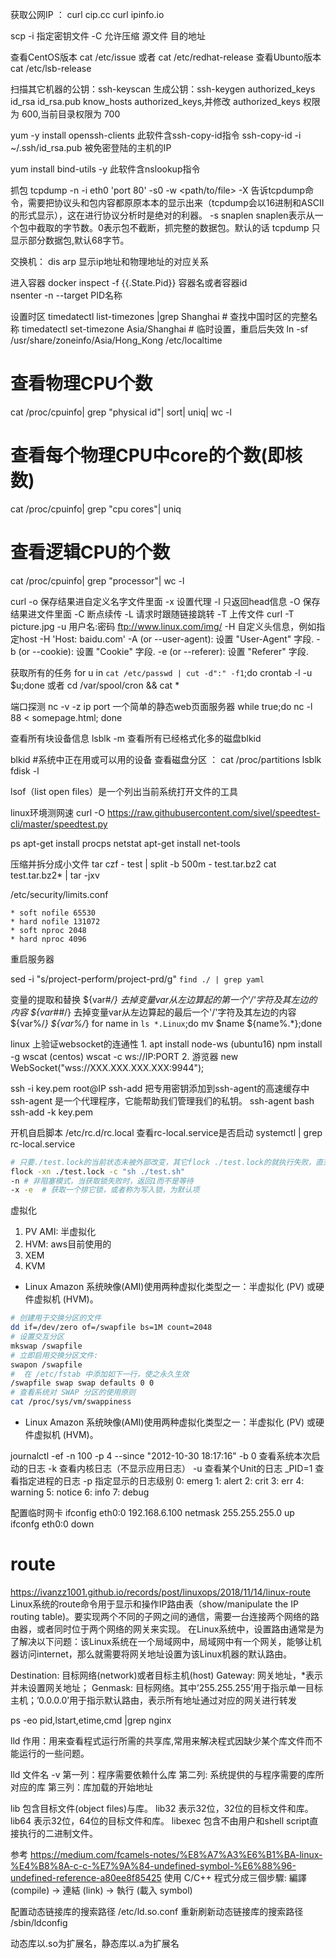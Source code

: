 获取公网IP ： 
curl cip.cc 
curl ipinfo.io

scp  -i 指定密钥文件  -C 允许压缩 源文件  目的地址

查看CentOS版本 cat /etc/issue 或者 cat /etc/redhat-release 
查看Ubunto版本 cat /etc/lsb-release

扫描其它机器的公钥：ssh-keyscan
生成公钥：ssh-keygen
authorized_keys   id_rsa  id_rsa.pub  know_hosts
authorized_keys,并修改 authorized_keys 权限为 600,当前目录权限为 700

yum -y install openssh-clients 此软件含ssh-copy-id指令
ssh-copy-id -i ~/.ssh/id_rsa.pub 被免密登陆的主机的IP

yum install bind-utils -y 此软件含nslookup指令

抓包
tcpdump -n -i eth0 'port 80' -s0 -w <path/to/file>
-X 告诉tcpdump命令，需要把协议头和包内容都原原本本的显示出来（tcpdump会以16进制和ASCII的形式显示），这在进行协议分析时是绝对的利器。
-s snaplen         snaplen表示从一个包中截取的字节数。0表示包不截断，抓完整的数据包。默认的话 tcpdump 只显示部分数据包,默认68字节。

交换机：
dis arp 显示ip地址和物理地址的对应关系

进入容器
docker inspect -f {{.State.Pid}} 容器名或者容器id  
nsenter  -n --target  PID名称

设置时区 
timedatectl list-timezones |grep Shanghai    # 查找中国时区的完整名称
timedatectl set-timezone Asia/Shanghai # 临时设置，重启后失效
ln -sf /usr/share/zoneinfo/Asia/Hong_Kong /etc/localtime

# 查看物理CPU个数
cat /proc/cpuinfo| grep "physical id"| sort| uniq| wc -l
# 查看每个物理CPU中core的个数(即核数)
cat /proc/cpuinfo| grep "cpu cores"| uniq
# 查看逻辑CPU的个数
cat /proc/cpuinfo| grep "processor"| wc -l

curl 
-o 保存结果进自定义名字文件里面
-x 设置代理
-l 只返回head信息
-O 保存结果进文件里面
-C 断点续传
-L 请求时跟随链接跳转
-T 上传文件 curl -T picture.jpg -u 用户名:密码 ftp://www.linux.com/img/
-H 自定义头信息，例如指定host  -H 'Host: baidu.com'
-A (or --user-agent): 设置 "User-Agent" 字段.
-b (or --cookie): 设置 "Cookie" 字段.
-e (or --referer): 设置 "Referer" 字段.



获取所有的任务
for u in `cat /etc/passwd | cut -d":" -f1`;do crontab -l -u $u;done 
或者
cd /var/spool/cron && cat *

端口探测
nc -v -z ip port
一个简单的静态web页面服务器
while true;do  nc -l 88  < somepage.html; done


查看所有块设备信息 lsblk -m
查看所有已经格式化多的磁盘blkid 

blkid #系统中正在用或可以用的设备
查看磁盘分区 ： cat /proc/partitions
lsblk
fdisk -l

lsof（list open files）是一个列出当前系统打开文件的工具

linux环境测网速
curl -O https://raw.githubusercontent.com/sivel/speedtest-cli/master/speedtest.py

ps apt-get install procps
netstat apt-get install net-tools

压缩并拆分成小文件
tar czf - test | split -b 500m - test.tar.bz2
cat test.tar.bz2* | tar -jxv


/etc/security/limits.conf
```
* soft nofile 65530
* hard nofile 131072
* soft nproc 2048
* hard nproc 4096
```
重启服务器


sed -i "s/project-perform/project-prd/g" `find ./ | grep yaml`


变量的提取和替换
${var#*/} 去掉变量var从左边算起的第一个'/'字符及其左边的内容
${var##*/} 去掉变量var从左边算起的最后一个'/'字符及其左边的内容
${var%/*}
${var%/*}
for name in `ls *.Linux`;do mv $name ${name%.*};done


linux 上验证websocket的连通性
1. 
apt install node-ws (ubuntu16)
npm install -g wscat (centos)
wscat -c ws://IP:PORT
2. 
游览器
new WebSocket("wss://XXX.XXX.XXX.XXX:9944");

ssh -i key.pem root@IP
ssh-add 把专用密钥添加到ssh-agent的高速缓存中
ssh-agent 是一个代理程序，它能帮助我们管理我们的私钥。
ssh-agent bash
ssh-add -k key.pem


开机自启脚本
 /etc/rc.d/rc.local
查看rc-local.service是否启动 systemctl | grep rc-local.service

```bash
# 只要./test.lock的当前状态未被外部改变，其它flock ./test.lock的就执行失败，直到当前的flock执行结束
flock -xn ./test.lock -c "sh ./test.sh"
-n # 非阻塞模式，当获取锁失败时，返回1而不是等待
-x -e  # 获取一个排它锁，或者称为写入锁，为默认项
```


虚拟化
1. PV AMI: 半虚拟化
2. HVM: aws目前使用的
3. XEM
4. KVM
- Linux Amazon 系统映像(AMI)使用两种虚拟化类型之一：半虚拟化 (PV) 或硬件虚拟机 (HVM)。

```bash
# 创建用于交换分区的文件
dd if=/dev/zero of=/swapfile bs=1M count=2048 
# 设置交互分区
mkswap /swapfile 
# 立即启用交换分区文件: 
swapon /swapfile 
#  在 /etc/fstab 中添加如下一行，使之永久生效 
/swapfile swap swap defaults 0 0 
# 查看系统对 SWAP 分区的使用原则
cat /proc/sys/vm/swappiness
```
- Linux Amazon 系统映像(AMI)使用两种虚拟化类型之一：半虚拟化 (PV) 或硬件虚拟机 (HVM)。

journalctl -ef -n 100 -p 4
--since "2012-10-30 18:17:16"
-b 0 查看系统本次启动的日志
-k 查看内核日志（不显示应用日志）
-u 查看某个Unit的日志
_PID=1 查看指定进程的日志
-p 指定显示的日志级别
    0: emerg
    1: alert
    2: crit
    3: err
    4: warning
    5: notice
    6: info
    7: debug

配置临时网卡
ifconfig eth0:0 192.168.6.100 netmask 255.255.255.0 up
ifconfg eth0:0 down

# route
https://ivanzz1001.github.io/records/post/linuxops/2018/11/14/linux-route
Linux系统的route命令用于显示和操作IP路由表（show/manipulate the IP routing table)。要实现两个不同的子网之间的通信，需要一台连接两个网络的路由器，或者同时位于两个网络的网关来实现。
在Linux系统中，设置路由通常是为了解决以下问题：该Linux系统在一个局域网中，局域网中有一个网关，能够让机器访问internet，那么就需要将网关地址设置为该Linux机器的默认路由。

Destination: 目标网络(network)或者目标主机(host)
Gateway: 网关地址，*表示并未设置网关地址；
Genmask: 目标网络。其中’255.255.255’用于指示单一目标主机；’0.0.0.0’用于指示默认路由，表示所有地址通过对应的网关进行转发


 ps -eo pid,lstart,etime,cmd |grep nginx




lld 
作用：用来查看程式运行所需的共享库,常用来解决程式因缺少某个库文件而不能运行的一些问题。

lld 文件名
-v
第一列：程序需要依赖什么库 
第二列: 系统提供的与程序需要的库所对应的库 
第三列：库加载的开始地址


lib 包含目标文件(object files)与库。
lib32 表示32位，32位的目标文件和库。
lib64 表示32位，64位的目标文件和库。
libexec 包含不由用户和shell script直接执行的二进制文件。


参考
https://medium.com/fcamels-notes/%E8%A7%A3%E6%B1%BA-linux-%E4%B8%8A-c-c-%E7%9A%84-undefined-symbol-%E6%88%96-undefined-reference-a80ee8f85425
使用 C/C++ 程式分成三個步驟: 編譯 (compile) → 連結 (link) → 執行 (載入 symbol)

配置动态链接库的搜索路径 /etc/ld.so.conf
重新刷新动态链接库的搜索路径 /sbin/ldconfig

动态库以.so为扩展名，静态库以.a为扩展名